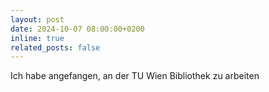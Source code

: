 ```yaml
---
layout: post
date: 2024-10-07 08:00:00+0200
inline: true
related_posts: false
---
```


Ich habe angefangen, an der TU Wien Bibliothek zu arbeiten
